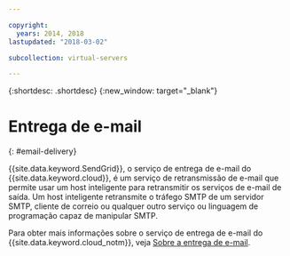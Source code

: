 ```yaml
---

copyright:
  years: 2014, 2018
lastupdated: "2018-03-02"

subcollection: virtual-servers

---
```


{:shortdesc: .shortdesc}
{:new_window: target="_blank"}

# Entrega de e-mail
{: #email-delivery}

{{site.data.keyword.SendGrid}}, o serviço de entrega de e-mail do {{site.data.keyword.cloud}}, é um serviço de retransmissão de e-mail que permite usar um host inteligente para retransmitir os serviços de e-mail de saída. Um host inteligente retransmite o tráfego SMTP de um servidor SMTP, cliente de correio ou qualquer outro serviço ou linguagem de programação capaz de manipular SMTP.

Para obter mais informações sobre o serviço de entrega de e-mail do {{site.data.keyword.cloud_notm}}, veja [Sobre a entrega de e-mail](/docs/infrastructure/email-delivery?topic=email-delivery-getting-started-tutorial).
